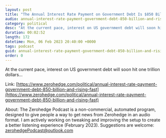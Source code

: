 ```yaml
---
layout: post
title: "The Annual Interest Rate Payment on Government Debt Is $850 Billion And Rising Fast"
audio: annual-interest-rate-payment-government-debt-850-billion-and-rising-fast-0
category: political
desc: "At the current pace, interest on US government debt will soon hit one trillion dollars..."
duration: 00:02:52
length: 172
datetime: Mon, 06 Feb 2023 20:40:00 +0000
tags: podcast
guid: annual-interest-rate-payment-government-debt-850-billion-and-rising-fast-0
order: 0
---
```

At the current pace, interest on US government debt will soon hit one trillion dollars...

Link: [https://www.zerohedge.com/political/annual-interest-rate-payment-government-debt-850-billion-and-rising-fast](https://www.zerohedge.com/political/annual-interest-rate-payment-government-debt-850-billion-and-rising-fast)

About: The Zerohedge Podcast is a non-commercial, automated program, designed to give people a way to get news from Zerohedge in an audio format.  I am actively working on tweaking and improving the setup to create a better listening experience (February 2023).  Suggestions are welcome: [zerohedgePodcast@outlook.com](mailto:zerohedgePodcast@outlook.com)